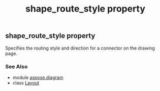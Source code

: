 ﻿---
title: shape_route_style property
second_title: Aspose.Diagram for Python via .NET API References
description: 
type: docs
weight: 180
url: /python-net/aspose.diagram/layout/shape_route_style/
is_root: false
---

## shape_route_style property


Specifies the routing style and direction for a connector on the drawing page.

### See Also
* module [aspose.diagram](../../)
* class [Layout](/diagram/python-net/aspose.diagram/layout)
